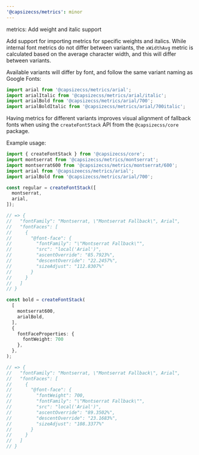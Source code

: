 ```yaml
---
'@capsizecss/metrics': minor
---
```


metrics: Add weight and italic support

Add support for importing metrics for specific weights and italics.
While internal font metrics do not differ between variants, the `xWidthAvg` metric is calculated based on the average character width, and this will differ between variants.

Available variants will differ by font, and follow the same variant naming as Google Fonts:
```ts
import arial from '@capsizecss/metrics/arial'; 
import arialItalic from '@capsizecss/metrics/arial/italic'; 
import arialBold from '@capsizecss/metrics/arial/700'; 
import arialBoldItalic from '@capsizecss/metrics/arial/700italic'; 
```

Having metrics for different variants improves visual alignment of fallback fonts when using the `createFontStack` API from the `@capsizecss/core` package.

Example usage:
```ts
import { createFontStack } from '@capsizecss/core';
import montserrat from '@capsizecss/metrics/montserrat';
import montserrat600 from '@capsizecss/metrics/montserrat/600';
import arial from '@capsizeecss/metrics/arial';
import arialBold from '@capsizecss/metrics/arial/700'; 

const regular = createFontStack([
  montserrat,
  arial,
]);

// => {
//   "fontFamily": "Montserrat, \"Montserrat Fallback\", Arial",
//   "fontFaces": [
//     {
//       "@font-face": {
//         "fontFamily": "\"Montserrat Fallback\"",
//         "src": "local('Arial')",
//         "ascentOverride": "85.7923%",
//         "descentOverride": "22.2457%",
//         "sizeAdjust": "112.8307%"
//       }
//     }
//   ]
// }

const bold = createFontStack(
  [
    montserrat600,
    arialBold,
  ],
  {
    fontFaceProperties: {
      fontWeight: 700
    },
  },
);

// => {
//   "fontFamily": "Montserrat, \"Montserrat Fallback\", Arial",
//   "fontFaces": [
//     {
//       "@font-face": {
//         "fontWeight": 700,
//         "fontFamily": "\"Montserrat Fallback\"",
//         "src": "local('Arial')",
//         "ascentOverride": "89.3502%",
//         "descentOverride": "23.1683%",
//         "sizeAdjust": "108.3377%"
//       }
//     }
//   ]
// }
```

